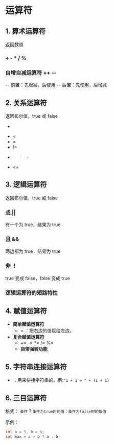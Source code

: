 # 运算符

## 1. 算术运算符
返回数值
### + - * / %
### 自增自减运算符 ++ --
-- 前置：先增减，后使用
-- 后置：先使用，后增减

## 2. 关系运算符
返回布尔值，true 或 false
- >
- <
- =
- !=
- >=
- <=

## 3. 逻辑运算符
返回布尔值，true 或 false
### 或 ||
有一个为 true，结果为 true
### 且 &&
两边都为 true，结果为 true
### 非 ！
true 变成 false，false 变成 true

### 逻辑运算符的短路特性


## 4. 赋值运算符

- __简单赋值运算符__
    + = ：把右边的值赋给左边。
- __复合赋值运算符__
    + += -= *= /= %= 
    + **自带强转功能**


## 5. 字符串连接运算符
+ ：用来拼接字符串的。例:`"1 + 1 = " + (1 + 1)`


## 6. 三目运算符
格式：
`条件` ? `条件为true时的值` : `条件为false时的取值`

示例：
```java
int a = 5, b = 6;
int max = a > b ? a : b;
```
